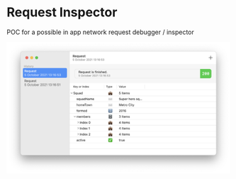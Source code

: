 # Request Inspector

POC for a possible in app network request debugger / inspector

![](https://github.com/umurgdk/request-inspector/blob/main/Screenshots/screenshot.png?raw=true)
